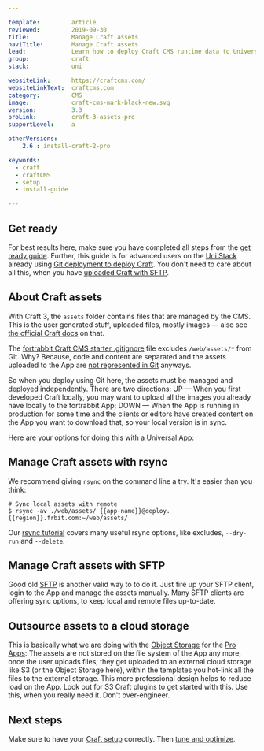 ```yaml
---

template:         article
reviewed:         2019-09-30
title:            Manage Craft assets
naviTitle:        Manage Craft assets
lead:             Learn how to deploy Craft CMS runtime data to Universal Apps using rsync or SFTP.
group:            craft
stack:            uni

websiteLink:      https://craftcms.com/
websiteLinkText:  craftcms.com
category:         CMS
image:            craft-cms-mark-black-new.svg
version:          3.3
proLink:          craft-3-assets-pro
supportLevel:     a

otherVersions:
    2.6 : install-craft-2-pro

keywords:
  - craft
  - craftCMS
  - setup
  - install-guide

---
```


## Get ready

For best results here, make sure you have completed all steps from the [get ready guide](/craft-3-about). Further, this guide is for advanced users on the [Uni Stack](/app-uni) already using [Git deployment to deploy Craft](/craft-3-deploy-git). You don't need to care about all this, when you have [uploaded Craft with SFTP](/craft-3-upload-sftp).

## About Craft assets

With Craft 3, the `assets` folder contains files that are managed by the CMS. This is the user generated stuff, uploaded files, mostly images — also see [the official Craft docs](https://docs.craftcms.com/v3/assets.html) on that. 

The [fortrabbit Craft CMS starter .gitignore](https://raw.githubusercontent.com/fortrabbit/craft-starter/master/.gitignore) file excludes `/web/assets/*` from Git. Why? Because, code and content are separated and the assets uploaded to the App are [not represented in Git](https://help.fortrabbit.com/deployment-methods-uni#toc-git-works-only-one-way) anyways.

So when you deploy using Git here, the assets must be managed and deployed independently. There are two directions: UP — When you first developed Craft locally, you may want to upload all the images you already have locally to the fortrabbit App; DOWN — When the App is running in production for some time and the clients or editors have created content on the App you want to download that, so your local version is in sync.

Here are your options for doing this with a Universal App:

## Manage Craft assets with rsync

We recommend giving `rsync` on the command line a try. It's easier than you think: 

```
# Sync local assets with remote
$ rsync -av ./web/assets/ {{app-name}}@deploy.{{region}}.frbit.com:~/web/assets/
```

Our [rsync tutorial](https://blog.fortrabbit.com/deploying-code-with-rsync) covers many useful rsync options, like excludes, `--dry-run` and `--delete`.

## Manage Craft assets with SFTP

Good old [SFTP](/sftp-uni#toc-accessing-sftp) is another valid way to to do it. Just fire up your SFTP client, login to the App and manage the assets manually. Many SFTP clients are offering sync options, to keep local and remote files up-to-date.  

## Outsource assets to a cloud storage

This is basically what we are doing with the [Object Storage](/object-storage) for the [Pro Apps](/app-pro): The assets are not stored on the file system of the App any more, once the user uploads files, they get uploaded to an external cloud storage like S3 (or the Object Storage here), within the templates you hot-link all the files to the external storage. This more professional design helps to reduce load on the App. Look out for S3 Craft plugins to get started with this. Use this, when you really need it. Don't over-engineer.

## Next steps

Make sure to have your [Craft setup](/craft-3-setup) correctly. Then [tune and optimize](/craft-3-tune).
